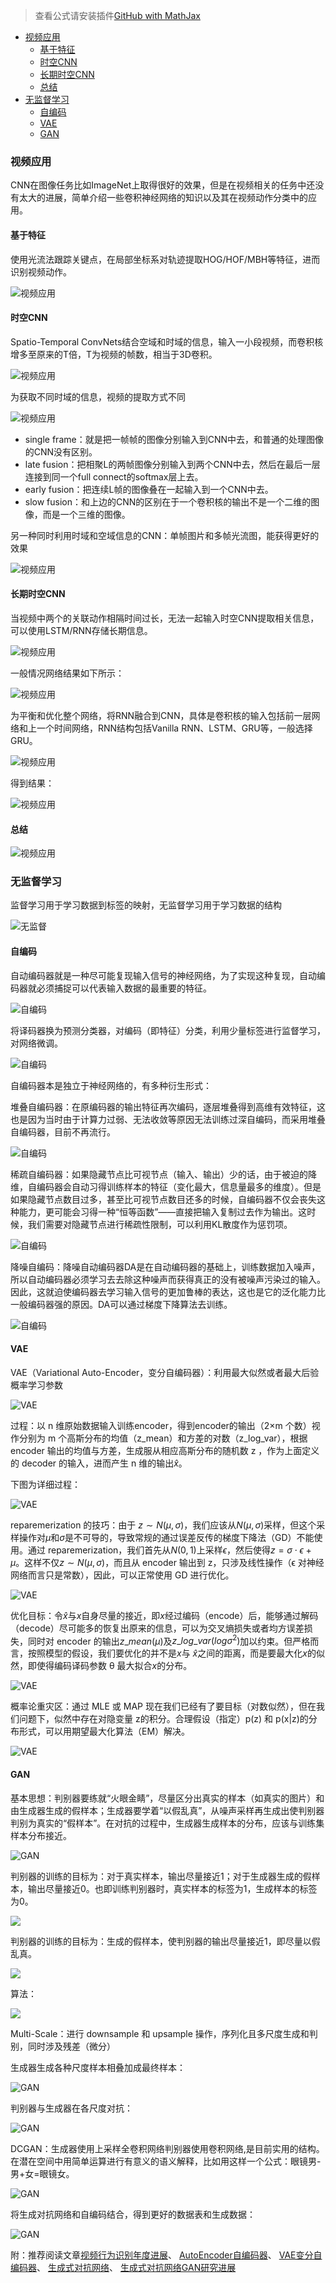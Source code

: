 > 查看公式请安装插件[GitHub with MathJax](https://chrome.google.com/webstore/detail/github-with-mathjax/ioemnmodlmafdkllaclgeombjnmnbima)
<!-- TOC -->

- [视频应用](#视频应用)
    - [基于特征](#基于特征)
    - [时空CNN](#时空cnn)
    - [长期时空CNN](#长期时空cnn)
    - [总结](#总结)
- [无监督学习](#无监督学习)
    - [自编码](#自编码)
    - [VAE](#vae)
    - [GAN](#gan)

<!-- /TOC -->
### 视频应用
CNN在图像任务比如ImageNet上取得很好的效果，但是在视频相关的任务中还没有太大的进展，简单介绍一些卷积神经网络的知识以及其在视频动作分类中的应用。
#### 基于特征
使用光流法跟踪关键点，在局部坐标系对轨迹提取HOG/HOF/MBH等特征，进而识别视频动作。

![视频应用](image/视频特征.png)

#### 时空CNN
Spatio-Temporal ConvNets结合空域和时域的信息，输入一小段视频，而卷积核增多至原来的T倍，T为视频的帧数，相当于3D卷积。

![视频应用](image/时空卷积3D.png)

为获取不同时域的信息，视频的提取方式不同

![视频应用](image/时空卷积输入.png)

- single frame：就是把一帧帧的图像分别输入到CNN中去，和普通的处理图像的CNN没有区别。
- late fusion：把相聚L的两帧图像分别输入到两个CNN中去，然后在最后一层连接到同一个full connect的softmax层上去。
- early fusion：把连续L帧的图像叠在一起输入到一个CNN中去。
- slow fusion：和上边的CNN的区别在于一个卷积核的输出不是一个二维的图像，而是一个三维的图像。

另一种同时利用时域和空域信息的CNN：单帧图片和多帧光流图，能获得更好的效果

![视频应用](image/时空卷积TS.png)

#### 长期时空CNN
当视频中两个的关联动作相隔时间过长，无法一起输入时空CNN提取相关信息，可以使用LSTM/RNN存储长期信息。

![视频应用](image/长期时空CNN.png)

一般情况网络结果如下所示：

![视频应用](image/长期时空网络.png)

为平衡和优化整个网络，将RNN融合到CNN，具体是卷积核的输入包括前一层网络和上一个时间网络，RNN结构包括Vanilla RNN、LSTM、GRU等，一般选择GRU。

![视频应用](image/长期时空RC.png)

得到结果：

![视频应用](image/长期时空RC2.png)

#### 总结

![视频应用](image/视频应用总结.png)

### 无监督学习
监督学习用于学习数据到标签的映射，无监督学习用于学习数据的结构

![无监督](image/监督VS无监督.png)

#### 自编码
自动编码器就是一种尽可能复现输入信号的神经网络，为了实现这种复现，自动编码器就必须捕捉可以代表输入数据的最重要的特征。

![自编码](image/自编码训练1.png)

将译码器换为预测分类器，对编码（即特征）分类，利用少量标签进行监督学习，对网络微调。

![自编码](image/自编码微调.png)

自编码器本是独立于神经网络的，有多种衍生形式：

堆叠自编码器：在原编码器的输出特征再次编码，逐层堆叠得到高维有效特征，这也是因为当时由于计算力过弱、无法收敛等原因无法训练过深自编码，而采用堆叠自编码器，目前不再流行。

![自编码](image/堆叠自编码器.png)

稀疏自编码器：如果隐藏节点比可视节点（输入、输出）少的话，由于被迫的降维，自编码器会自动习得训练样本的特征（变化最大，信息量最多的维度）。但是如果隐藏节点数目过多，甚至比可视节点数目还多的时候，自编码器不仅会丧失这种能力，更可能会习得一种“恒等函数”——直接把输入复制过去作为输出。这时候，我们需要对隐藏节点进行稀疏性限制，可以利用KL散度作为惩罚项。

![自编码](image/稀疏自编码.jpg)

降噪自编码：降噪自动编码器DA是在自动编码器的基础上，训练数据加入噪声，所以自动编码器必须学习去去除这种噪声而获得真正的没有被噪声污染过的输入。因此，这就迫使编码器去学习输入信号的更加鲁棒的表达，这也是它的泛化能力比一般编码器强的原因。DA可以通过梯度下降算法去训练。

![自编码](image/降噪自编码.jpg)

#### VAE
VAE（Variational Auto-Encoder，变分自编码器）：利用最大似然或者最大后验概率学习参数

![VAE](image/VAE架构.png)

过程：以 n 维原始数据输入训练encoder，得到encoder的输出（2×m 个数）视作分别为 m 个高斯分布的均值（z_mean）和方差的对数（z_log_var），根据 encoder 输出的均值与方差，生成服从相应高斯分布的随机数 z ，作为上面定义的 decoder 的输入，进而产生 n 维的输出$\hat x$。

下图为详细过程：

![VAE](image/VAE过程.png)

reparemerization 的技巧：由于 $z∼N(μ,σ)$，我们应该从$N(μ,σ)$采样，但这个采样操作对$μ$和$σ$是不可导的，导致常规的通过误差反传的梯度下降法（GD）不能使用。通过 reparemerization，我们首先从$N(0,1)$上采样$ϵ$，然后使得$z=σ⋅ϵ+μ$。这样不仅$z∼N(μ,σ)$，而且从 encoder 输出到 z，只涉及线性操作（ϵ 对神经网络而言只是常数），因此，可以正常使用 GD 进行优化。

![VAE](image/reparemerization.png)

优化目标：令$\hat x$与$x$自身尽量的接近，即$x$经过编码（encode）后，能够通过解码（decode）尽可能多的恢复出原来的信息，可以为交叉熵损失或者均方误差损失，同时对 encoder 的输出$z\_mean(μ)$及$z\_log\_var(log σ^2)$加以约束。但严格而言，按照模型的假设，我们要优化的并不是$x$与 $\hat x$之间的距离，而是要最大化$x$的似然，即使得编码译码参数 θ 最大拟合$x$的分布。

![VAE](image/VAE最大似然.png)

概率论重灾区：通过 MLE 或 MAP 现在我们已经有了要目标（对数似然），但在我们问题下，似然中存在对隐变量 z的积分。合理假设（指定）p(z) 和 p(x|z)的分布形式，可以用期望最大化算法（EM）解决。

![VAE](image/VAE优化求解.png)

#### GAN
基本思想：判别器要练就“火眼金睛”，尽量区分出真实的样本（如真实的图片）和由生成器生成的假样本；生成器要学着“以假乱真”，从噪声采样再生成出使判别器判别为真实的“假样本”。在对抗的过程中，生成器生成样本的分布，应该与训练集样本分布接近。

![GAN](image/GAN过程.png)

判别器的训练的目标为：对于真实样本，输出尽量接近1；对于生成器生成的假样本，输出尽量接近0。也即训练判别器时，真实样本的标签为1，生成样本的标签为0。

![](image/判别器目标函数.png)

判别器的训练的目标为：生成的假样本，使判别器的输出尽量接近1，即尽量以假乱真。 

![](image/生成器目标函数.png)

算法：

![](image/GAN算法.png)

Multi-Scale：进行 downsample 和 upsample 操作，序列化且多尺度生成和判别，同时涉及残差（微分）

生成器生成各种尺度样本相叠加成最终样本：

![GAN](image/GAN-MS1.png)

判别器与生成器在各尺度对抗：

![GAN](image/GAN-MS2.png)

DCGAN：生成器使用上采样全卷积网络判别器使用卷积网络,是目前实用的结构。在潜在空间中用简单运算进行有意义的语义解释，比如用这样一个公式：眼镜男-男+女=眼镜女。

![GAN](image/DCGAN.png)

将生成对抗网络和自编码结合，得到更好的数据表和生成数据：

![GAN](image/GAN和AE.png)

附：推荐阅读文章[视频行为识别年度进展](https://zhuanlan.zhihu.com/p/27415472)、 [AutoEncoder自编码器](http://blog.csdn.net/u010555688/article/details/24438311)、 [VAE变分自编码器](http://blog.csdn.net/jackytintin/article/details/53641885)、 [生成式对抗网络](http://blog.csdn.net/JackyTintin/article/details/61908718)、 [ 生成式对抗网络GAN研究进展](http://blog.csdn.net/solomon1558/article/details/52537114)